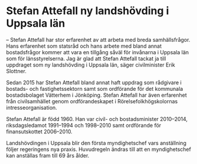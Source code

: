 # Stefan Attefall ny landshövding i Uppsala län

– Stefan Attefall har stor erfarenhet av att arbeta med breda samhällsfrågor. Hans erfarenhet som statsråd och hans arbete med bland annat bostadsfrågor kommer att vara en tillgång såväl för invånarna i Uppsala län som för länsstyrelserna. Jag är glad att Stefan Attefall tackat ja till uppdraget som ny landshövding i Uppsala län, säger civilminister Erik Slottner.

Sedan 2015 har Stefan Attefall bland annat haft uppdrag som rådgivare i bostads- och fastighetssektorn samt som ordförande för det kommunala bostadsbolaget Vätterhem i Jönköping. Stefan Attefall har även erfarenhet från civilsamhället genom ordförandeskapet i Rörelsefolkhögskolornas intresseorganisation.

Stefan Attefall är född 1960. Han var civil- och bostadsminister 2010–2014, riksdagsledamot 1991–1994 och 1998–2010 samt ordförande för finansutskottet 2006–2010.

Landshövdingen i Uppsala blir den första myndighetschef vars anställning följer regeringens nya praxis. Huvudregeln ändras till att en myndighetschef kan anställas fram till 69 års ålder.
